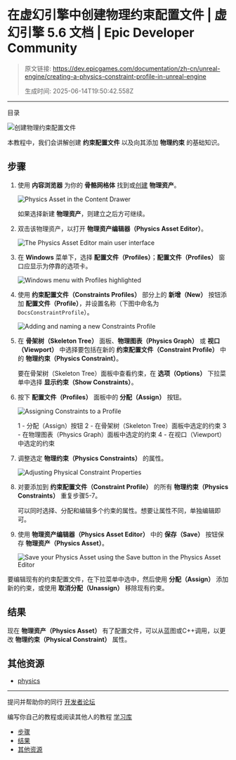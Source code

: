# 在虚幻引擎中创建物理约束配置文件 | 虚幻引擎 5.6 文档 | Epic Developer Community

> 原文链接: https://dev.epicgames.com/documentation/zh-cn/unreal-engine/creating-a-physics-constraint-profile-in-unreal-engine
> 
> 生成时间: 2025-06-14T19:50:42.558Z

---

目录

![创建物理约束配置文件](https://dev.epicgames.com/community/api/documentation/image/236d1f8b-faac-4fd2-a442-a2ca96e70ef9?resizing_type=fill&width=1920&height=335)

本教程中，我们会讲解创建 **约束配置文件** 以及向其添加 **物理约束** 的基础知识。

## 步骤

1.  使用 **内容浏览器** 为你的 **骨骼网格体** 找到或[创建](/documentation/zh-cn/unreal-engine/creating-a-new-physics-asset-in-unreal-engine) **物理资产**。
    
    ![Physics Asset in the Content Drawer](https://d1iv7db44yhgxn.cloudfront.net/documentation/images/37405435-0a5d-4f74-9d5c-cd4ecb1de3ce/physics-asset.png)
    
    如果选择新建 **物理资产**，则建立之后方可继续。
    
2.  双击该物理资产，以打开 **物理资产编辑器（Physics Asset Editor）**。
    
    ![The Physics Asset Editor main user interface](https://d1iv7db44yhgxn.cloudfront.net/documentation/images/edebb1e5-a22c-476c-a84b-61336bf55cd9/physics-asset-editor.png)
3.  在 **Windows** 菜单下，选择 **配置文件（Profiles）**；**配置文件（Profiles）** 窗口应显示为停靠的选项卡。
    
    ![Windows menu with Profiles highlighted](https://d1iv7db44yhgxn.cloudfront.net/documentation/images/b66ecde0-e899-47c9-8ad2-502784919419/profiles-window-menu.png)
4.  使用 **约束配置文件（Constraints Profiles）** 部分上的 **新增（New）** 按钮添加 **配置文件（Profile）**，并设置名称（下图中命名为 `DocsConstraintProfile`）。
    
    ![Adding and naming a new Constraints Profile](https://d1iv7db44yhgxn.cloudfront.net/documentation/images/ffa8f3c7-3b30-40e0-b751-1bd2a83ae649/docs-constraint-profile.png)
5.  在 **骨架树（Skeleton Tree）** 面板、**物理图表（Physics Graph）** 或 **视口（Viewport）** 中选择要包括在新的 **约束配置文件（Constraint Profile）** 中的 **物理约束（Physics Constraint）**。
    
    要在骨架树（Skeleton Tree）面板中查看约束，在 **选项（Options）** 下拉菜单中选择 **显示约束（Show Constraints）**。
    
6.  按下 **配置文件（Profiles）** 面板中的 **分配（Assign）** 按钮。
    
    ![Assigning Constraints to a Profile](https://d1iv7db44yhgxn.cloudfront.net/documentation/images/8292dea0-f720-48fa-bdd8-0a086cacdde3/assign-constraints-to-profile-2.png)
    
    1 - 分配（Assign）按钮 2 - 在骨架树（Skeleton Tree）面板中选定的约束 3 - 在物理图表（Physics Graph）面板中选定的约束 4 - 在视口（Viewport）中选定的约束
    
7.  调整选定 **物理约束（Physics Constraints）** 的属性。
    
    ![Adjusting Physical Constraint Properties](https://d1iv7db44yhgxn.cloudfront.net/documentation/images/2c0e897e-a7aa-4089-8084-9ec0cb89cf3a/physics-constraints-profile-adjust.png)
8.  对要添加到 **约束配置文件（Constraint Profile）** 的所有 **物理约束（Physics Constraints）** 重复步骤5-7。
    
    可以同时选择、分配和编辑多个约束的属性。想要让属性不同，单独编辑即可。
    
9.  使用 **物理资产编辑器（Physics Asset Editor）** 中的 **保存（Save）** 按钮保存 **物理资产（Physics Asset）**。
    
    ![Save your Physics Asset using the Save button in the Physics Asset Editor](https://d1iv7db44yhgxn.cloudfront.net/documentation/images/ca9b53b0-2175-4995-aee9-46a8dc452f05/save-button.png)

要编辑现有的约束配置文件，在下拉菜单中选中，然后使用 **分配（Assign）** 添加新的约束，或使用 **取消分配（Unassign）** 移除现有约束。

## 结果

现在 **物理资产（Physics Asset）** 有了配置文件，可以从蓝图或C++调用，以更改 **物理约束（Physical Constraint）** 属性。

## 其他资源

-   [physics](https://dev.epicgames.com/community/search?query=physics)

* * *

提问并帮助你的同行 [开发者论坛](https://forums.unrealengine.com/categories?tag=unreal-engine)

编写你自己的教程或阅读其他人的教程 [学习库](https://dev.epicgames.com/community/unreal-engine/learning)

-   [步骤](/documentation/zh-cn/unreal-engine/creating-a-physics-constraint-profile-in-unreal-engine#%E6%AD%A5%E9%AA%A4)
-   [结果](/documentation/zh-cn/unreal-engine/creating-a-physics-constraint-profile-in-unreal-engine#%E7%BB%93%E6%9E%9C)
-   [其他资源](/documentation/zh-cn/unreal-engine/creating-a-physics-constraint-profile-in-unreal-engine#%E5%85%B6%E4%BB%96%E8%B5%84%E6%BA%90)